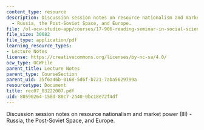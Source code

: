 ```yaml
---
content_type: resource
description: Discussion session notes on resource nationalism and market power (III)
  - Russia, the Post-Soviet Space, and Europe.
file: /ol-ocw-studio-app/courses/17-906-reading-seminar-in-social-science-the-geopolitics-and-geoeconomics-of-global-energy-spring-2007/80590264158d80c72a400bc18e72f4df_rec07_03222007.pdf
file_size: 30682
file_type: application/pdf
learning_resource_types:
- Lecture Notes
license: https://creativecommons.org/licenses/by-nc-sa/4.0/
ocw_type: OCWFile
parent_title: Lecture Notes
parent_type: CourseSection
parent_uid: 35f6a46b-0168-5d6f-b721-7aba5629799a
resourcetype: Document
title: rec07_03222007.pdf
uid: 80590264-158d-80c7-2a40-0bc18e72f4df
---
```

Discussion session notes on resource nationalism and market power (III) - Russia, the Post-Soviet Space, and Europe.